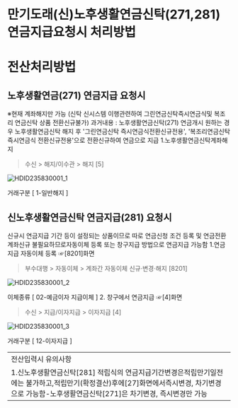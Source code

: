 # 만기도래(신)노후생활연금신탁(271,281) 연금지급요청시 처리방법
# 전산처리방법
## 노후생활연금(271) 연금지급 요청시
※현재 계좌해지만 가능 (신탁 신시스템 이행관련하여 그린연금신탁즉시연금식및 복조리 연금신탁 상품 전환신규불가)
과거내용 : 노후생활연금신탁(271) 연금개시 원하는 경우 노후생활연금신탁 해지 후
'그린연금신탁 즉시연금식전환신규전용', '복조리연금신탁 즉시연금식 전환신규전용'으로 전환신규하여 연금으로 지급
1.노후생활연금신탁계좌해지
> 수신 > 해지/이수관 > 해지 [5]

![HDID235830001_1](HDID235830001_1.jpg)

거래구분 [ 1-일반해지 ]
## 신노후생활연금신탁 연금지급(281) 요청시
신규시 연금지급 기간 등이 설정되는 상품이므로 따로 연금신청 조건 등록 및 연금전환 계좌신규 불필요하므로자동이체 등록 또는 창구지급 방법으로 연금지급 가능함
1.연금지급 자동이체 등록 ☞[8201]화면
> 부수대행 > 자동이체 > 계좌간 자동이체 신규·변경·해지 [8201]

![HDID235830001_2](HDID235830001_2.jpg)

이체종류 [ 02-예금이자 지급이체 ]
2. 창구에서 연금지급 ☞[4]화면
> 수신 > 지급/이자지급 > 이자지급 [4]

![HDID235830001_3](HDID235830001_3.jpg)

거래구분 [ 12-이자지급 ]

<table><tbody><tr>
<td>
전산입력시 유의사항</td></tr><tr>
<td>1.신노후생활연금신탁[281] 적립식의 연금지급기간변경은적립만기일전에는 불가하고,적립만기(확정결산)후에[27]화면에서즉시변경, 차기변경으로 가능함-노후생활연금신탁[271]은 차기변경, 즉시변경만 가능</td></tr></tbody>
</table>


